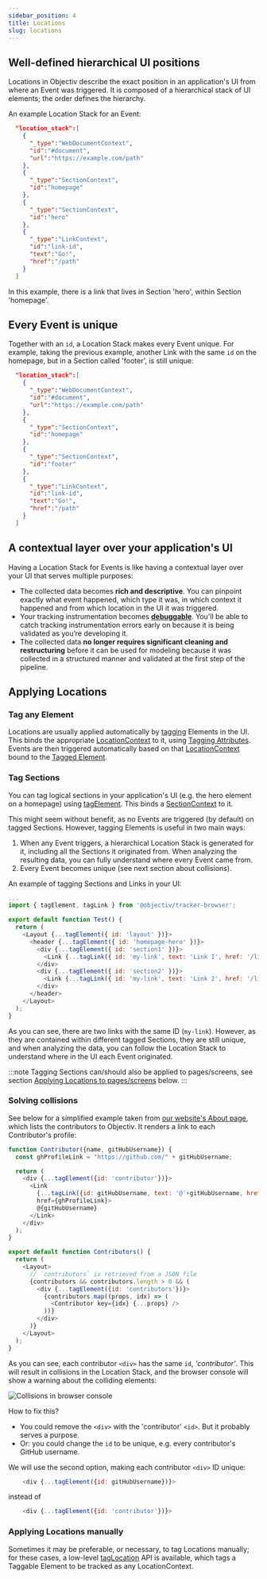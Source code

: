```yaml
---
sidebar_position: 4
title: Locations
slug: locations
---
```


## Well-defined hierarchical UI positions
Locations in Objectiv describe the exact position in an application's UI from where an Event was triggered. 
It is composed of a hierarchical stack of UI elements; the order defines the hierarchy.

An example Location Stack for an Event:
```json
  "location_stack":[
    {
      "_type":"WebDocumentContext",
      "id":"#document",
      "url":"https://example.com/path"
    },
    {
      "_type":"SectionContext",
      "id":"homepage"
    },
    {
      "_type":"SectionContext",
      "id":"hero"
    },
    {
      "_type":"LinkContext",
      "id":"link-id",
      "text":"Go!",
      "href":"/path"
    }
  ]
```

In this example, there is a link that lives in Section 'hero', within Section 'homepage'.

## Every Event is unique
Together with an `id`, a Location Stack makes every Event unique. For example, taking the previous example, 
another Link with the same `id` on the homepage, but in a Section called 'footer', is still unique:

```json
  "location_stack":[
    {
      "_type":"WebDocumentContext",
      "id":"#document",
      "url":"https://example.com/path"
    },
    {
      "_type":"SectionContext",
      "id":"homepage"
    },
    {
      "_type":"SectionContext",
      "id":"footer"
    },
    {
      "_type":"LinkContext",
      "id":"link-id",
      "text":"Go!",
      "href":"/path"
    }
  ]
```

## A contextual layer over your application's UI
Having a Location Stack for Events is like having a contextual layer over your UI that serves multiple 
purposes:
* The collected data becomes **rich and descriptive**. You can pinpoint exactly what event happened, which 
  type it was, in which context it happened and from which location in the UI it was triggered.
* Your tracking instrumentation becomes [**debuggable**](./validation.md). You'll be able to catch tracking 
  instrumentation errors early on because it is being validated as you’re developing it.
* The collected data **no longer requires significant cleaning and restructuring** before it can be used for 
  modeling because it was collected in a structured manner and validated at the first step of the pipeline.

## Applying Locations

### Tag any Element
Locations are usually applied automatically by 
[tagging](/tracking/api-reference/locationTaggers/overview.md) Elements in the UI. This binds the 
appropriate [LocationContext](/taxonomy/reference/location-contexts/overview.md) to it, using 
[Tagging Attributes](/tracking/api-reference/definitions/TaggingAttribute.md). Events are then triggered 
automatically based on that [LocationContext](/taxonomy/reference/location-contexts/overview.md) bound to the 
[Tagged Element](/tracking/core-concepts/tagging.md#tagged-elements).

### Tag Sections
You can tag logical sections in your application's UI (e.g. the hero element on a homepage) using 
[tagElement](tracking/api-reference/locationTaggers/tagElement.md). This binds a 
[SectionContext](taxonomy/reference/location-contexts/SectionContext.md) to it.

This might seem without benefit, as no Events are triggered (by default) on tagged Sections. However, 
tagging Elements is useful in two main ways:

1. When any Event triggers, a hierarchical Location Stack is generated for it, including all the Sections it 
  originated from. When analyzing the resulting data, you can fully understand where every Event came from.
2. Every Event becomes unique (see next section about collisions).

An example of tagging Sections and Links in your UI:
```js
...
import { tagElement, tagLink } from '@objectiv/tracker-browser';

export default function Test() {
  return (
    <Layout {...tagElement({ id: 'layout' })}>
      <header {...tagElement({ id: 'homepage-hero' })}>
        <div {...tagElement({ id: 'section1' })}>
          <Link {...tagLink({ id: 'my-link', text: 'Link 1', href: '/link1' })} to="/link1">Link 1</Link>
        </div>
        <div {...tagElement({ id: 'section2' })}>
          <Link {...tagLink({ id: 'my-link', text: 'Link 2', href: '/link2' })} to="/link2">Link 2</Link>
        </div>
      </header>
    </Layout>
  );
}
```

As you can see, there are two links with the same ID (`my-link`). However, as they are contained within 
different tagged Sections, they are still unique, and when analyzing the data, you can follow the Location 
Stack to understand where in the UI each Event originated.

:::note
Tagging Sections can/should also be applied to pages/screens, see section 
[Applying Locations to pages/screens](#applying-locations-to-pagesscreens) below.
:::

### Solving collisions
See below for a simplified example taken from [our website's About page](https://objectiv.io/about/), which 
lists the contributors to Objectiv. It renders a link to each Contributor's profile:

```js
function Contributor({name, gitHubUsername}) {
  const ghProfileLink = "https://github.com/" + gitHubUsername;

  return (
    <div {...tagElement({id: 'contributor'})}>
      <Link 
        {...tagLink({id: gitHubUsername, text: '@'+gitHubUsername, href: ghProfileLink})}
        href={ghProfileLink}>
        @{gitHubUsername}
      </Link>
    </div>
  );
}

export default function Contributors() {
  return (
    <Layout>
      // `contributors` is retrieved from a JSON file
      {contributors && contributors.length > 0 && (
        <div {...tagElement({id: 'contributors'})}>
          {contributors.map((props, idx) => (
            <Contributor key={idx} {...props} />
          ))}
        </div>
      )}
    </Layout>
  );
}
```

As you can see, each contributor `<div>` has the same `id`, _'contributor'_. This will result in collisions in 
the Location Stack, and the browser console will show a warning about the colliding elements:

![Collisions in browser console](/img/docs/tracking-collision-browser-console.png)

How to fix this?

* You could remove the `<div>` with the 'contributor' `<id>`. But it probably serves a purpose.
* Or: you could change the `id` to be unique, e.g. every contributor's GitHub username.

We will use the second option, making each contributor `<div>` ID unique:

```js
    <div {...tagElement({id: gitHubUsername})}>
```
instead of
```js
    <div {...tagElement({id: 'contributor'})}>
```

### Applying Locations manually
Sometimes it may be preferable, or necessary, to tag Locations manually; for these cases, a low-level 
[tagLocation](/tracking/api-reference/locationTaggers/tagLocation.md) API is available, which tags a Taggable 
Element to be tracked as any LocationContext.
